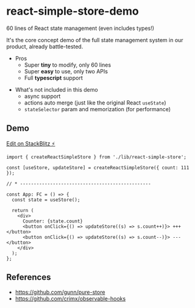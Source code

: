 # react-simple-store-demo

60 lines of React state management (even includes types!)

It's the core concept demo of the full state management system in our product, already battle-tested.

- Pros
  - Super **tiny** to modify, only 60 lines
  - Super **easy** to use, only two APIs
  - Full **typescript** support

* What's not included in this demo
  - async support
  - actions auto merge (just like the original React `useState`)
  - `stateSelector` param and memorization (for performance)

## Demo

[Edit on StackBlitz ⚡️](https://stackblitz.com/edit/react-simple-store-demo)

```tsx
import { createReactSimpleStore } from './lib/react-simple-store';

const [useStore, updateStore] = createReactSimpleStore({ count: 111 });

// * ------------------------------------------------

const App: FC = () => {
  const state = useStore();

  return (
    <div>
      Counter: {state.count}
      <button onClick={() => updateStore((s) => s.count++)}> +++ </button>
      <button onClick={() => updateStore((s) => s.count--)}> --- </button>
    </div>
  );
};
```

## References

- https://github.com/gunn/pure-store
- https://github.com/crimx/observable-hooks
